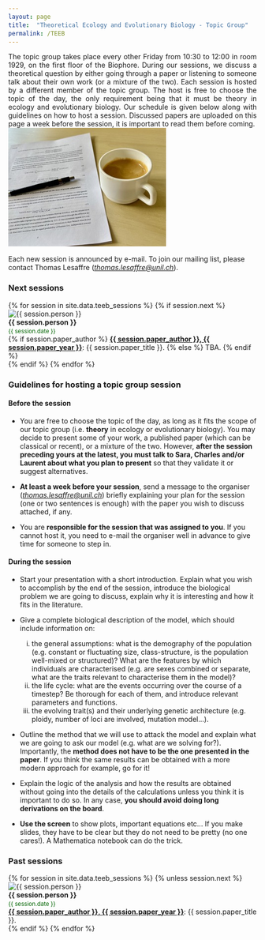 ```yaml
---
layout: page
title:  "Theoretical Ecology and Evolutionary Biology - Topic Group"
permalink: /TEEB
---
```


<div class="jumbotron jumbotron-fluid mb-3 pl-0 pt-0 pb-0 bg-white position-relative">
    <div class="h-100 tofront">
        <div class="row justify-content-between">
            <div class="col-md-6 pr-0 pr-md-4 pt-4 pb-4 align-self-center">
                <div class="page-content" style="text-align:justify">
                    The topic group takes place every other Friday from 10:30 to 12:00 in room 1929, on the first floor of the Biophore. During our sessions, we discuss a theoretical question by either going through a paper or listening to someone talk about their own work (or a mixture of the two). Each session is hosted by a different member of the topic group. The host is free to choose the topic of the day, the only requirement being that it must be theory in ecology and evolutionary biology. Our schedule is given below along with guidelines on how to host a session. Discussed papers are uploaded on this page a week before the session, it is important to read them before coming. 
                </div>
            </div>
            <div class="col-md-6 pr-0 align-self-center">
                <img class="rounded" src="/assets/images/topic-group-picture.jpeg" alt="Topic group">
            </div>
        </div>
    </div>
</div>

Each new session is announced by e-mail. To join our mailing list, please contact Thomas Lesaffre ([*thomas.lesaffre@unil.ch*](mailto:thomas.lesaffre@unil.ch)). 


<h3 class="font-weight-bold spanborder"><span>Next sessions </span></h3>

<div class="row gap-y listrecent listrecent listauthor">
    {% for session in site.data.teeb_sessions %}
        {% if session.next %}
        <div class="col-lg-6 mb-2">
            <div class="p-4 border rounded">
                <div class="row">
                    <div class="col-md-3 mb-3 mb-md-0"><img alt="{{ session.person }}" src="/assets/images/{{ session.photo }}" class="rounded-circle" height="80" width="80"></div>
                    <div class="col-md-9">
                        <h4 class="text-dark mb-0" style="margin-top:0px;margin-bottom:0px;"> {{ session.person }} </h4>
	                    <small class="d-inline-block mt-1 mb-1 font-weight-normal" style="color:#006400;margin-bottom:0px;">{{ session.date }}</small>
                        <div class="excerpt" style="text-align:left;margin-top:0px;margin-bottom:0px;">
                            {% if session.paper_author %}
                            <a target="_blank" href="/docs/TEEB/{{ session.paper_file }}"><i class="fa fa-file-text" aria-hidden="true"></i> <b>{{ session.paper_author }}, {{ session.paper_year }}</b></a>: {{ session.paper_title }}. 
                            {% else %}
                            <i class="fa fa-file-text" aria-hidden="true"></i> TBA.  
                            {% endif %} 
                        </div>
                    </div>
                </div>
            </div>
        </div>
        {% endif %}
    {% endfor %}
</div>

<!---
&nbsp;&nbsp;&nbsp;&nbsp;**14/04/2023**: Massimo Amicone

&nbsp;&nbsp;&nbsp;&nbsp;**28/04/2023**: Ehouarn Le Faou

&nbsp;&nbsp;&nbsp;&nbsp;**12/05/2023**: Laurent Lehmann

&nbsp;&nbsp;&nbsp;&nbsp;**26/05/2023**: Cédric Perret

&nbsp;&nbsp;&nbsp;&nbsp;**09/06/2023**: Vítor Sudbrack

&nbsp;&nbsp;&nbsp;&nbsp;**23/06/2023**: [To Be Determined]
--->

<h3 class="font-weight-bold spanborder"><span>Guidelines for hosting a topic group session</span></h3>


#### Before the session

* You are free to choose the topic of the day, as long as it fits the scope of our topic group (i.e. __theory__ in ecology or evolutionary biology). You may decide to present some of your work, a published paper (which can be classical or recent), or a mixture of the two. However, __after the session preceding yours at the latest, you must talk to Sara, Charles and/or Laurent about what you plan to present__ so that they validate it or suggest alternatives.

* __At least a week before your session__, send a message to the organiser ([*thomas.lesaffre@unil.ch*](mailto:thomas.lesaffre@unil.ch)) briefly explaining your plan for the session (one or two sentences is enough) with the paper you wish to discuss attached, if any.

* You are __responsible for the session that was assigned to you__. If you cannot host it, you need to e-mail the organiser well in advance to give time for someone to step in.

#### During the session

* Start your presentation with a short introduction. Explain what you wish to accomplish by the end of the session, introduce the biological problem we are going to discuss, explain why it is interesting and how it fits in the literature.

* Give a complete biological description of the model, which should include information on:

<ol>
<ol type="i">
<li>the general assumptions: what is the demography of the population (e.g. constant or fluctuating size, class-structure, is the population well-mixed or structured)? 
What are the features by which individuals are characterised (e.g. are sexes combined or separate, what are the traits relevant to characterise them in the model)?</li> 
<li> the life cycle: what are the events occurring over the course of a timestep? Be thorough for each of them, and introduce relevant parameters and functions.</li>
<li> the evolving trait(s) and their underlying genetic architecture (e.g. ploidy, number of loci are involved, mutation model...).</li>
</ol>
</ol>

* Outline the method that we will use to attack the model and explain what we are going to ask our model (e.g. what are we solving for?). Importantly, the __method does not have to be the one presented in the paper__. If you think the same results can be obtained with a more modern approach for example, go for it!

* Explain the logic of the analysis and how the results are obtained without going into the details of the calculations unless you think it is important to do so. In any case, __you should avoid doing long derivations on the board__.  

* __Use the screen__ to show plots, important equations etc... If you make slides, they have to be clear but they do not need to be pretty (no one cares!). A Mathematica notebook can do the trick.



<h3 class="font-weight-bold spanborder"><span>Past sessions</span></h3>

<div class="row gap-y listrecent listrecent listauthor">
    {% for session in site.data.teeb_sessions %}
        {% unless session.next %}
        <div class="col-lg-6 mb-2">
            <div class="p-4 border rounded">
                <div class="row">
                    <div class="col-md-3 mb-3 mb-md-0"><img alt="{{ session.person }}" src="/assets/images/{{ session.photo }}" class="rounded-circle" height="80" width="80"></div>
                    <div class="col-md-9">
                        <h4 class="text-dark mb-0" style="margin-top:0px;margin-bottom:0px;"> {{ session.person }} </h4>
	                    <small class="d-inline-block mt-1 mb-1 font-weight-normal" style="color:#006400;margin-bottom:0px;">{{ session.date }}</small>
                        <div class="excerpt" style="text-align:left;margin-top:0px;margin-bottom:0px;">
                            <a target="_blank" href="/docs/TEEB/{{ session.paper_file }}"><i class="fa fa-file-text" aria-hidden="true"></i> <b>{{ session.paper_author }}, {{ session.paper_year }}</b></a>: {{ session.paper_title }}.  
                        </div>
                    </div>
                </div>
            </div>
        </div>
        {% endif %}
    {% endfor %}
</div>


<!--
&nbsp;&nbsp;&nbsp;&nbsp;**14/10/2022**: Vítor Sudbrack  \| [Zhao and Charlesworth, 2016](/docs/TEEB/teeb1-2022.pdf) \| [Notes](/docs/TEEB/teeb1-notes-2022.pdf) 

&nbsp;&nbsp;&nbsp;&nbsp;**28/10/2022**: Ehouarn Le Faou \| [Marie-Orleach, Brochmann and Glémin, 2022](/docs/TEEB/teeb2-2022.pdf) 

&nbsp;&nbsp;&nbsp;&nbsp;**11/11/2022**: Thomas Lesaffre \|  [Gervais and Roze, 2017](/docs/TEEB/teeb3-2022.pdf) 

&nbsp;&nbsp;&nbsp;&nbsp;**25/11/2022**: Afra Salazar \|  [Michod, 1997](/docs/TEEB/teeb4-2022.pdf) 

&nbsp;&nbsp;&nbsp;&nbsp;**09/12/2022**: Iris Prigent \|  [Débarre, Nuismer and Doebeli, 2014](/docs/TEEB/teeb5-2022.pdf) 

&nbsp;&nbsp;&nbsp;&nbsp;**03/02/2023**: Ewan Flintham  \| [Kidwell *et. al.*, 1976](/docs/TEEB/teeb1-2023.pdf)

&nbsp;&nbsp;&nbsp;&nbsp;**17/02/2023**: No session (Biology23)

&nbsp;&nbsp;&nbsp;&nbsp;**03/03/2023**: Ludovic Maisonneuve \| [Aoki and Feldman, 2013](/docs/TEEB/teeb2-2023.pdf)

&nbsp;&nbsp;&nbsp;&nbsp;**17/03/2023**: Mai Thu Nguyen \| [Charnov *et al.*, 1976](/docs/TEEB/teeb3-2023.pdf),  [Maurice and Fleming, 1995](/docs/TEEB/teeb4-2023.pdf)

&nbsp;&nbsp;&nbsp;&nbsp;**31/03/2023**: Afra Salazar \| [Michod *et al.*, 2006](/docs/TEEB/teeb5-2023.pdf)
--> 
